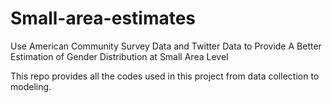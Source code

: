 # Small-area-estimates
Use American Community Survey Data and Twitter Data to Provide A Better Estimation of Gender Distribution at Small Area Level

This repo provides all the codes used in this project from data collection to modeling.
